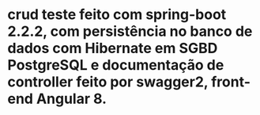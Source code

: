 # crud teste feito com spring-boot 2.2.2, com persistência no banco de dados com Hibernate em SGBD PostgreSQL e documentação de controller feito por swagger2, front-end Angular 8.
